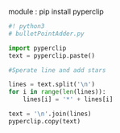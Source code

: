 
module : pip install pyperclip


```python
#! python3
# bulletPointAdder.py

import pyperclip
text = pyperclip.paste()

#Sperate line and add stars

lines = text.split('\n')
for i in range(len(lines)):
    lines[i] = '*' + lines[i]

text = '\n'.join(lines)
pyperclip.copy(text)
```
